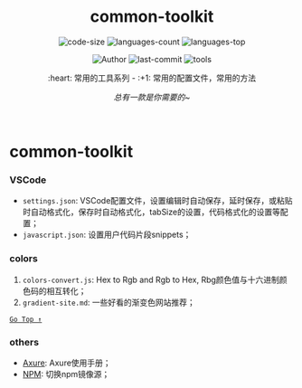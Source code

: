 <div align="center">
  <h1>common-toolkit</h1>
  
  <p>
    <img src="https://img.shields.io/github/languages/code-size/Ritusan/common-toolkit" alt="code-size" />
<!--     <img src="https://img.shields.io/github/package-json/dependency-version/Ritusan/common-toolkit/vue?color=brightgreen" alt="dependency-version" /> -->
    <img src="https://img.shields.io/github/languages/count/Ritusan/common-toolkit" alt="languages-count" />
    <img src="https://img.shields.io/github/languages/top/Ritusan/common-toolkit?color=yellow" alt="languages-top" />
<!--     <img src="https://img.shields.io/github/package-json/v/Ritusan/common-toolkit" alt="version" /> -->
  </p>
  <p>
    <img src="https://img.shields.io/badge/Author-Ritusan-orange" alt="Author" />
    <img src="https://img.shields.io/github/last-commit/Ritusan/common-toolkit" alt="last-commit" />
    <img src="https://img.shields.io/badge/-tools-%23e66563" alt="tools" />
  </p>
  
  <p>:heart: 常用的工具系列 - :+1: 常用的配置文件，常用的方法</p>
  <p><i>总有一款是你需要的~</i></p>
</div>

<br />

# common-toolkit

### VSCode

- `settings.json`: VSCode配置文件，设置编辑时自动保存，延时保存，或粘贴时自动格式化，保存时自动格式化，tabSize的设置，代码格式化的设置等配置；
- `javascript.json`: 设置用户代码片段snippets；

### colors

1. `colors-convert.js`: Hex to Rgb and Rgb to Hex, Rbg颜色值与十六进制颜色码的相互转化；
2. `gradient-site.md`: 一些好看的渐变色网站推荐；

[`Go Top ↑`](#common-toolkit)

### others

- [Axure](Axure.md): Axure使用手册；
- [NPM](NPM.md): 切换npm镜像源；

